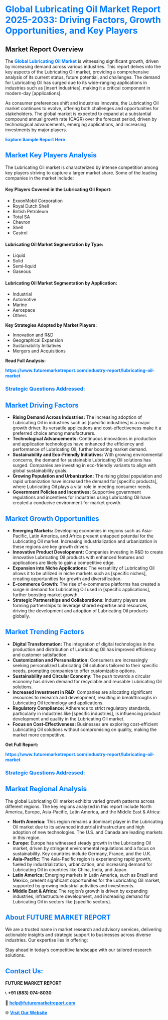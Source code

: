 <h1 style="color: #007BFF;">Global Lubricating Oil Market Report 2025-2033: Driving Factors, Growth Opportunities, and Key Players</h1>

<section id="overview">
<h2>Market Report Overview</h2>
<p>The <a href="https://www.futuremarketreport.com/industry-report/lubricating-oil-market" style="color: #007BFF; text-decoration: none;"><strong>Global Lubricating Oil Market</strong></a> is witnessing significant growth, driven by increasing demand across various industries. This report delves into the key aspects of the Lubricating Oil market, providing a comprehensive analysis of its current status, future potential, and challenges. The demand for Lubricating Oil has surged due to its wide-ranging applications in industries such as [insert industries], making it a critical component in modern-day [applications].</p>
<p>As consumer preferences shift and industries innovate, the Lubricating Oil market continues to evolve, offering both challenges and opportunities for stakeholders. The global market is expected to expand at a substantial compound annual growth rate (CAGR) over the forecast period, driven by technological advancements, emerging applications, and increasing investments by major players.</p>
</section>

<section id="overview">
<p><a href="https://www.futuremarketreport.com/request-sample/reportId=60621" style="color: #007BFF; text-decoration: none;"><strong>Explore Sample Report Here</strong></a></p>
</section>

<section id="key-players">
<h2 style="color: #007BFF;">Market Key Players Analysis</h2>
<p>The Lubricating Oil market is characterized by intense competition among key players striving to capture a larger market share. Some of the leading companies in the market include:</p>
<h4>Key Players Covered in the Lubricating Oil Report:</h4>
<ul><li>ExxonMobil Corporation</li><li>Royal Dutch Shell</li><li>British Petroleum</li><li>Total SA</li><li>Chevron</li><li>Shell</li><li>Castrol</li></ul>
<h4>Lubricating Oil Market Segmentation by Type:</h4>
<ul><li>Liquid</li><li>Solid</li><li>Semi-liquid</li><li>Gaseous</li></ul>

<h4>Lubricating Oil Market Segmentation by Application:</h4>
<ul><li>Industrial</li><li>Automotive</li><li>Marine</li><li>Aerospace</li><li>Others</li></ul>
<p><strong>Key Strategies Adopted by Market Players:</strong></p>
<ul>
<li>Innovation and R&D</li>
<li>Geographical Expansion</li>
<li>Sustainability Initiatives</li>
<li>Mergers and Acquisitions</li>
</ul>
</section>

<section>
<p><strong>Read Full Analysis: </strong></p><a href="https://www.futuremarketreport.com/industry-report/lubricating-oil-market" style="color: #007BFF; text-decoration: none;"><strong>https://www.futuremarketreport.com/industry-report/lubricating-oil-market</strong></a>
<h3 style="color: #007BFF;">Strategic Questions Addressed:</h3>
</section>

<section id="driving-factors">
<h2 style="color: #007BFF;">Market Driving Factors</h2>
<ul>
<li><strong>Rising Demand Across Industries:</strong> The increasing adoption of Lubricating Oil in industries such as [specific industries] is a major growth driver. Its versatile applications and cost-effectiveness make it a preferred choice among manufacturers.</li>
<li><strong>Technological Advancements:</strong> Continuous innovations in production and application technologies have enhanced the efficiency and performance of Lubricating Oil, further boosting market demand.</li>
<li><strong>Sustainability and Eco-Friendly Initiatives:</strong> With growing environmental concerns, the demand for sustainable Lubricating Oil solutions has surged. Companies are investing in eco-friendly variants to align with global sustainability goals.</li>
<li><strong>Growing Population and Urbanization:</strong> The rising global population and rapid urbanization have increased the demand for [specific products], where Lubricating Oil plays a vital role in meeting consumer needs.</li>
<li><strong>Government Policies and Incentives:</strong> Supportive government regulations and incentives for industries using Lubricating Oil have created a conducive environment for market growth.</li>
</ul>
</section>

<section id="growth-opportunities">
<h2 style="color: #007BFF;">Market Growth Opportunities</h2>
<ul>
<li><strong>Emerging Markets:</strong> Developing economies in regions such as Asia-Pacific, Latin America, and Africa present untapped potential for the Lubricating Oil market. Increasing industrialization and urbanization in these regions are key growth drivers.</li>
<li><strong>Innovative Product Development:</strong> Companies investing in R&D to create innovative Lubricating Oil products with enhanced features and applications are likely to gain a competitive edge.</li>
<li><strong>Expansion into Niche Applications:</strong> The versatility of Lubricating Oil allows it to be utilized in niche markets such as [specific niches], creating opportunities for growth and diversification.</li>
<li><strong>E-commerce Growth:</strong> The rise of e-commerce platforms has created a surge in demand for Lubricating Oil used in [specific applications], further boosting market growth.</li>
<li><strong>Strategic Partnerships and Collaborations:</strong> Industry players are forming partnerships to leverage shared expertise and resources, driving the development and adoption of Lubricating Oil products globally.</li>
</ul>
</section>

<section id="trending-factors">
<h2 style="color: #007BFF;">Market Trending Factors</h2>
<ul>
<li><strong>Digital Transformation:</strong> The integration of digital technologies in the production and distribution of Lubricating Oil has improved efficiency and customer satisfaction.</li>
<li><strong>Customization and Personalization:</strong> Consumers are increasingly seeking personalized Lubricating Oil solutions tailored to their specific needs, prompting companies to offer customizable options.</li>
<li><strong>Sustainability and Circular Economy:</strong> The push towards a circular economy has driven demand for recyclable and reusable Lubricating Oil solutions.</li>
<li><strong>Increased Investment in R&D:</strong> Companies are allocating significant resources to research and development, resulting in breakthroughs in Lubricating Oil technology and applications.</li>
<li><strong>Regulatory Compliance:</strong> Adherence to strict regulatory standards, particularly in industries like [specific industries], is influencing product development and quality in the Lubricating Oil market.</li>
<li><strong>Focus on Cost-Effectiveness:</strong> Businesses are exploring cost-efficient Lubricating Oil solutions without compromising on quality, making the market more competitive.</li>
</ul>
</section>

<section>
<p><strong>Get Full Report: </strong></p><a href="https://www.futuremarketreport.com/industry-report/lubricating-oil-market" style="color: #007BFF; text-decoration: none;"><strong>https://www.futuremarketreport.com/industry-report/lubricating-oil-market</strong></a>
<h3 style="color: #007BFF;">Strategic Questions Addressed:</h3>
</section>


<section id="regional-analysis">
<h2 style="color: #007BFF;">Market Regional Analysis</h2>
<p>The global Lubricating Oil market exhibits varied growth patterns across different regions. The key regions analyzed in this report include North America, Europe, Asia-Pacific, Latin America, and the Middle East & Africa:</p>
<ul>
<li><strong>North America:</strong> This region remains a dominant player in the Lubricating Oil market due to its advanced industrial infrastructure and high adoption of new technologies. The U.S. and Canada are leading markets in this region.</li>
<li><strong>Europe:</strong> Europe has witnessed steady growth in the Lubricating Oil market, driven by stringent environmental regulations and a focus on sustainability. Key countries include Germany, France, and the U.K.</li>
<li><strong>Asia-Pacific:</strong> The Asia-Pacific region is experiencing rapid growth, fueled by industrialization, urbanization, and increasing demand for Lubricating Oil in countries like China, India, and Japan.</li>
<li><strong>Latin America:</strong> Emerging markets in Latin America, such as Brazil and Mexico, present significant opportunities for the Lubricating Oil market, supported by growing industrial activities and investments.</li>
<li><strong>Middle East & Africa:</strong> The region’s growth is driven by expanding industries, infrastructure development, and increasing demand for Lubricating Oil in sectors like [specific sectors].</li>
</ul>
</section>

<footer>
<h2 style="color: #007BFF;">About FUTURE MARKET REPORT</h2>
<p>We are a trusted name in market research and advisory services, delivering actionable insights and strategic support to businesses across diverse industries. Our expertise lies in offering:</p>

<p>Stay ahead in today’s competitive landscape with our tailored research solutions.</p>

<h2 style="color: #007BFF;">Contact Us:</h2>
<p><strong>FUTURE MARKET REPORT</strong></p>
<p>📞 <strong>+91 (883) 074-8030</strong></p>
<p>📧 <strong><a href="mailto:help@futuremarketreport.com" style="color: #007BFF;">help@futuremarketreport.com</a></strong></p>
<p>🌐 <strong><a href="https://www.futuremarketreport.com/" style="color: #007BFF;">Visit Our Website</a></strong></p>
</footer>